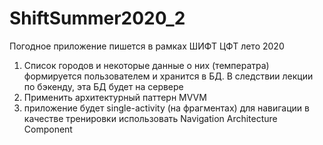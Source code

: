 # ShiftSummer2020_2
Погодное приложение пишется в рамках ШИФТ ЦФТ лето 2020

1. Список городов и некоторые данные о них (температра) формируется пользователем и хранится в БД. В следствии лекции по бэкенду, эта БД будет на сервере
2. Применить архитектурный паттерн MVVM
3. приложение будет single-activity (на фрагментах) для навигации в качестве тренировки использовать Navigation Architecture Component

